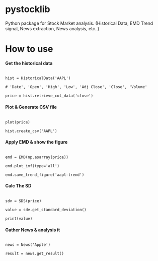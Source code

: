 # pystocklib
Python package for Stock Market analysis. (Historical Data, EMD Trend signal, News extraction, News analysis, etc..)

# How to use

#### Get the historical data
```

hist = HistoricalData('AAPL')

# 'Date', 'Open', 'High', 'Low', 'Adj Close', 'Close', 'Volume'

price = hist.retrieve_col_data('close')

```

#### Plot & Generate CSV file
```

plot(price)

hist.create_csv('AAPL')

```

#### Apply EMD & show the figure
```

emd = EMD(np.asarray(price))

emd.plot_imf(type='all')

emd.save_trend_figure('aapl-trend')

```

#### Calc The SD
```

sdv = SDS(price)

value = sdv.get_standard_deviation()

print(value)

```

#### Gather News & analysis it
```

news = News('Apple')

result = news.get_result()

```
